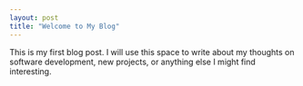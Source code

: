 ```yaml
---
layout: post
title: "Welcome to My Blog"
---
```


This is my first blog post. I will use this space to write about my thoughts on software development, new projects, or anything else I might find interesting.
